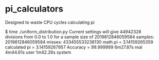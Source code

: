 # pi_calculators
Designed to waste CPU cycles calculating pi

  $ time ./uniform_distribution.py
  Current settings will give 44942328 divisions from 0.0 to 1.0 for a sample size of 2019812846059584
  samples: 2019812846059584 misses: 433455533238130
  math.pi       = 3.14159265359
  calculated pi = 3.14159267957
  Accuracy      = 99.999999
      6m27.87s real     4m44.61s user     1m42.26s system
